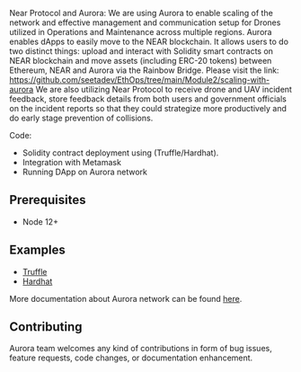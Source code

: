 Near Protocol and Aurora: We are using Aurora to enable scaling of the network and effective management and communication setup for Drones utilized in Operations and Maintenance across multiple regions. Aurora enables dApps to easily move to the NEAR blockchain. It allows users to do two distinct things: upload and interact with Solidity smart contracts on NEAR blockchain and move assets (including ERC-20 tokens) between Ethereum, NEAR and Aurora via the Rainbow Bridge. Please visit the link: https://github.com/seetadev/EthOps/tree/main/Module2/scaling-with-aurora We are also utilizing Near Protocol to receive drone and UAV incident feedback, store feedback details from both users and government officials on the incident reports so that they could strategize more productively and do early stage prevention of collisions.

Code:

- Solidity contract deployment using (Truffle/Hardhat).
- Integration with Metamask
- Running DApp on Aurora network

## Prerequisites
- Node 12+

## Examples
- [Truffle](truffle/)
- [Hardhat](hardhat/)

More documentation about Aurora network can be found [here](https://doc.aurora.dev/develop/networks).

## Contributing
Aurora team welcomes any kind of contributions in form of bug issues, feature requests, code changes, or documentation enhancement.

